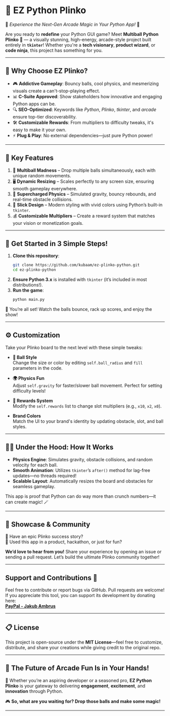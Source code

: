 # 🎯 **EZ Python Plinko**  
🚀 *Experience the Next-Gen Arcade Magic in Your Python App!* 🚀  

Are you ready to **redefine** your Python GUI game? Meet **Multiball Python Plinko** 🎉 — a visually stunning, high-energy, arcade-style project built entirely in **`tkinter`**! Whether you're a **tech visionary**, **product wizard**, or **code ninja**, this project has something for you.  

---

## **🌟 Why Choose EZ Plinko?**  
- 🎮 **Addictive Gameplay**: Bouncy balls, cool physics, and mesmerizing visuals create a can't-stop-playing effect.  
- 📊 **C-Suite Approved**: Show stakeholders how innovative and engaging Python apps can be.  
- 🔍 **SEO-Optimized**: Keywords like *Python*, *Plinko*, *tkinter*, and *arcade* ensure top-tier discoverability.  
- 🛠️ **Customizable Rewards**: From multipliers to difficulty tweaks, it's easy to make it your own.  
- ⚡ **Plug & Play**: No external dependencies—just pure Python power!  

---

## **🎁 Key Features**  
1. 🎲 **Multiball Madness** – Drop multiple balls simultaneously, each with unique random movements.  
2. 🖥️ **Dynamic Resizing** – Scales perfectly to any screen size, ensuring smooth gameplay everywhere.  
3. 🌌 **Supercharged Physics** – Simulated gravity, bouncy rebounds, and real-time obstacle collisions.  
4. 🎨 **Slick Design** – Modern styling with vivid colors using Python’s built-in `tkinter`.  
5. 💰 **Customizable Multipliers** – Create a reward system that matches your vision or monetization goals.  

---

## **🚀 Get Started in 3 Simple Steps!**  
1. **Clone this repository**:  
   ```bash
   git clone https://github.com/kubaam/ez-plinko-python.git
   cd ez-plinko-python
   ```  
2. **Ensure Python 3.x** is installed with `tkinter` (it’s included in most distributions!).  
3. **Run the game**:  
   ```bash
   python main.py
   ```  

🎉 You’re all set! Watch the balls bounce, rack up scores, and enjoy the show!  

---

## **⚙️ Customization**  
Take your Plinko board to the next level with these simple tweaks:  

- **🎨 Ball Style**  
  Change the size or color by editing `self.ball_radius` and `fill` parameters in the code.  

- **🌍 Physics Fun**  
  Adjust `self.gravity` for faster/slower ball movement. Perfect for setting difficulty levels!  

- **💎 Rewards System**  
  Modify the `self.rewards` list to change slot multipliers (e.g., `x10`, `x2`, `x0`).  

- **Brand Colors**  
  Match the UI to your brand's identity by updating obstacle, slot, and ball styles.  

---

## **👩‍💻 Under the Hood: How It Works**  
- **Physics Engine**: Simulates gravity, obstacle collisions, and random velocity for each ball.  
- **Smooth Animation**: Utilizes `tkinter`’s `after()` method for lag-free updates—no threads required!  
- **Scalable Layout**: Automatically resizes the board and obstacles for seamless gameplay.  

This app is proof that Python can do way more than crunch numbers—it can create magic! 🪄  

---

## **🎉 Showcase & Community**  
🌟 Have an epic Plinko success story?  
🌟 Used this app in a product, hackathon, or just for fun?  

**We’d love to hear from you!** Share your experience by opening an issue or sending a pull request. Let’s build the ultimate Plinko community together!  

---


## **Support and Contributions** 🤝  

Feel free to contribute or report bugs via GitHub. Pull requests are welcome!  
If you appreciate this tool, you can support its development by donating here:  
[**PayPal - Jakub Ambrus**](https://paypal.me/JakubAmbrus)  

---

## **📋 License**  
This project is open-source under the **MIT License**—feel free to customize, distribute, and share your creations while giving credit to the original repo.  

---

## **🚀 The Future of Arcade Fun Is in Your Hands!**  
🔗 Whether you’re an aspiring developer or a seasoned pro, **EZ Python Plinko** is your gateway to delivering **engagement**, **excitement**, and **innovation** through Python.  

🎮 **So, what are you waiting for? Drop those balls and make some magic!**  

---

<!--
- EZ Python Plinko
- Python Plinko Game
- Plinko Simulation in Python
- Python Tkinter Plinko
- Python Pygame Plinko
- Plinko Game Development Python
- Python Plinko Code
- Plinko Board Python
- Python Plinko Tutorial
- Plinko Algorithm Python
- Python Plinko Project
- Plinko Game Logic Python
- Python Plinko Example
- Plinko Game Simulation Python
- Python Plinko Implementation
- Plinko Game Design Python
- Python Plinko Source Code
- Plinko Game Mechanics Python
- Python Plinko Script
- Plinko Game Programming Python
- Python Plinko App
- Plinko Game Physics Python
- Python Plinko GUI
- Plinko Game Visualization Python
- Python Plinko Development
- Plinko Game Coding Python
- Python Plinko Framework
- Plinko Game Engine Python
- Python Plinko Software
- Plinko Game Creation Python
- Python Plinko Interface
- Plinko Game Modeling Python
- Python Plinko Dynamics
- Plinko Game Simulation Code
- Python Plinko Examples
- Plinko Game Source Code Python
- Python Plinko Projects
- Plinko Game Scripts Python
- Python Plinko Applications
- Plinko Game Development Tutorial
- Python Plinko Programming
- Plinko Game Design Tutorial Python
- Python Plinko Coding
- Plinko Game Implementation Tutorial
- Python Plinko Mechanics
- Plinko Game Physics Simulation Python
- Python Plinko Visualization
- Plinko Game GUI Python
- Python Plinko Engine
- Plinko Game Framework Python
- Python Plinko Software Development
- Plinko Game Creation Tutorial Python
- Python Plinko Interface Design
- Plinko Game Modeling Tutorial Python
- Python Plinko Dynamics Simulation
- Plinko Game Simulation Examples Python
- Python Plinko Example Code
- Plinko Game Source Code Examples Python
- Python Plinko Project Ideas
- Plinko Game Script Examples Python
- Python Plinko Application Development
- Plinko Game Development Projects Python
- Python Plinko Programming Tutorial
- Plinko Game Design Projects Python
- Python Plinko Coding Examples
- Plinko Game Implementation Projects Python
- Python Plinko Mechanics Simulation
- Plinko Game Physics Examples Python
- Python Plinko Visualization Tutorial
- Plinko Game GUI Design Python
- Python Plinko Engine Development
- Plinko Game Framework Development Python
- Python Plinko Software Projects
- Plinko Game Creation Projects Python
- Python Plinko Interface Examples
- Plinko Game Modeling Projects Python
- Python Plinko Dynamics Examples
- Plinko Game Simulation Projects Python
- Python Plinko Example Projects
- Plinko Game Source Code Projects Python
- Python Plinko Project Tutorials
- Plinko Game Script Projects Python
- Python Plinko Application Examples
- Plinko Game Development Examples Python
- Python Plinko Programming Projects
- Plinko Game Design Examples Python
- Python Plinko Coding Projects
- Plinko Game Implementation Examples Python
- Python Plinko Mechanics Projects
- Plinko Game Physics Projects Python
- Python Plinko Visualization Projects
- Plinko Game GUI Projects Python
- Python Plinko Engine Projects
- Plinko Game Framework Projects Python
- Python Plinko Software Examples
- Plinko Game Creation Examples Python
- Python Plinko Interface Projects
- Plinko Game Modeling Examples Python
- Python Plinko Dynamics Projects
- Plinko Game Simulation Tutorials Python
- Python Plinko Example Tutorials
- Plinko Game Source Code Tutorials Python
- Python Plinko Project Development
- Plinko Game Script Tutorials Python
- Python Plinko Application Tutorials
- Plinko Game Development Guides Python
- Python Plinko Programming Guides
- Plinko Game Design Guides Python
- Python Plinko Coding Tutorials
- Plinko Game Implementation Guides Python
- Python Plinko Mechanics Guides
- Plinko Game Physics Guides Python
- Python Plinko Visualization Guides
- Plinko Game GUI Tutorials Python
- Python Plinko Engine Tutorials
- Plinko Game Framework Guides Python
- Python Plinko Software Guides
- Plinko Game Creation Guides Python
- Python Plinko Interface Tutorials
- Plinko Game Modeling Guides Python
- Python Plinko Dynamics Guides
- Plinko Game Simulation Guides Python
- Python Plinko Example Guides
- Plinko Game Source Code Guides Python
- Python Plinko Project Guides
- Plinko Game Script Guides Python
- Python Plinko Application Guides
- Plinko Game Development Resources Python
- Python Plinko Programming Resources
- Plinko Game Design Resources Python
- Python Plinko Coding Resources
- Plinko Game Implementation Resources Python
- Python Plinko Mechanics Resources
- Plinko Game Physics Resources Python
- Python Plinko Visualization Resources
- Plinko Game GUI Resources Python
- Python Plinko Engine Resources
- Plinko Game Framework Resources Python
- Python Plinko Software Resources
- Plinko Game Creation Resources Python
- Python Plinko Interface Resources
- Plinko Game Modeling Resources Python
- Python Plinko Dynamics Resources
- Plinko Game Simulation Resources Python
- Python Plinko Example Resources
- Plinko Game Source Code Resources Python
- Python Plinko Project Resources
- Plinko Game Script Resources Python
- Python Plinko Application Resources
- Plinko Game Development Examples
- Python Plinko Programming Examples
- Plinko Game Design Examples
- Python Plinko Coding Examples
- Plinko Game Implementation Examples
- Python Plinko Mechanics Examples
- Plinko Game Physics Examples
- Python Plinko Visualization Examples
- Plinko Game GUI Examples
- Python Plinko Engine Examples
- Plinko Game Framework Examples
- Python Plinko Software Examples
- Plinko Game Creation Examples
- Python Plinko Interface Examples
- Plinko Game Modeling Examples
- Python Plinko Dynamics Examples
- Plinko Game Simulation Examples
- Python Plinko Example Code
- Plinko Game Source Code Examples
- Python Plinko Project Ideas
- Plinko Game Script Examples
- Python Plinko Application Development
- Plinko Game Development Projects
- Python Plinko Programming Projects
- Plinko Game Design Projects
- Python Plinko Coding Projects
- Plinko Game Implementation Projects
- Python Plinko Mechanics Projects
- Plinko Game Physics Projects
- Python Plinko Visualization Projects
- Plinko Game GUI Projects
- Python Plinko Engine Projects
- Plinko Game Framework Projects
- Python Plinko Software Projects
- Plinko Game Creation Projects
- Python Plinko Interface Projects
- Plinko Game Modeling Projects
- Python Plinko Dynamics Projects
- Plinko Game Simulation Projects
- Python Plinko Example Projects
- Plinko Game Source Code Projects
- Python Plinko Project Tutorials
- Plinko Game Script Projects
- Python Plinko Application Examples
- Plinko Game Development Examples
- Python Plinko Programming Tutorials
- Plinko Game Design Examples
- Python Plinko Coding Tutorials
- Plinko Game Implementation Examples
- Python Plinko Mechanics Tutorials
- Plinko Game Physics Examples
- Python Plinko Visualization Tutorials
- Plinko Game GUI Examples
- Python Plinko Engine Tutorials
- Plinko Game Framework Examples
- Python Plinko Software Tutorials
- Plinko Game Creation Examples
- Python Pl
::contentReference[oaicite:0]{index=0}
 
